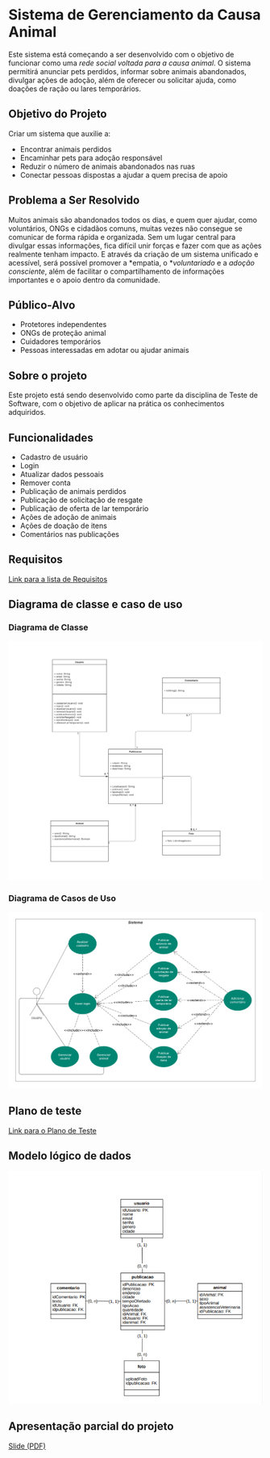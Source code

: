 # Sistema de Gerenciamento da Causa Animal

Este sistema está começando a ser desenvolvido com o objetivo de funcionar como uma *rede social voltada para a causa animal*. O sistema permitirá anunciar pets perdidos, informar sobre animais abandonados, divulgar ações de adoção, além de oferecer ou solicitar ajuda, como doações de ração ou lares temporários.

## Objetivo do Projeto

Criar um sistema que auxilie a:

- Encontrar animais perdidos  
- Encaminhar pets para adoção responsável  
- Reduzir o número de animais abandonados nas ruas  
- Conectar pessoas dispostas a ajudar a quem precisa de apoio

## Problema a Ser Resolvido

Muitos animais são abandonados todos os dias, e quem quer ajudar, como voluntários, ONGs e cidadãos comuns, muitas vezes não consegue se comunicar de forma rápida e organizada. Sem um lugar central para divulgar essas informações, fica difícil unir forças e fazer com que as ações realmente tenham impacto. E através da criação de um sistema unificado e acessível, será possível promover a *empatia, o **voluntariado* e a *adoção consciente*, além de facilitar o compartilhamento de informações importantes e o apoio dentro da comunidade.

## Público-Alvo

- Protetores independentes  
- ONGs de proteção animal  
- Cuidadores temporários  
- Pessoas interessadas em adotar ou ajudar animais

## Sobre o projeto

Este projeto está sendo desenvolvido como parte da disciplina de Teste de Software, com o objetivo de aplicar na prática os conhecimentos adquiridos.

## Funcionalidades

- Cadastro de usuário
- Login
- Atualizar dados pessoais
- Remover conta
- Publicação de animais perdidos
- Publicação de solicitação de resgate
- Publicação de oferta de lar temporário
- Ações de adoção de animais
- Ações de doação de itens
- Comentários nas publicações

## Requisitos

[Link para a lista de Requisitos](https://docs.google.com/document/d/1MGLWibnqlCr8ohy6zmXXbSQ3mpZLP1MkVvk7VH6y0WI/edit?usp=sharing)

## Diagrama de classe e caso de uso

### Diagrama de Classe
![Diagrama de Classe](Classe.png)

### Diagrama de Casos de Uso
![Diagrama de Casos de Uso](casoUso.png)

## Plano de teste

[Link para o Plano de Teste](https://docs.google.com/document/d/1eoneNlYJbcNb8QwIK3_SNCSZzrJPcfX003BJDtlQ_6s/edit?tab=t.0#heading=h.e4vveyg2l8bb)

## Modelo lógico de dados

![Modelo lógico](modeloLogico.png)

## Apresentação parcial do projeto

[Slide (PDF)](ConectaPatas.pdf)

